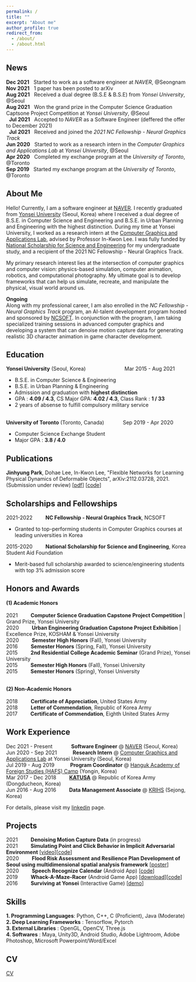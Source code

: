 ```yaml
---
permalink: /
title: ""
excerpt: "About me"
author_profile: true
redirect_from: 
  - /about/
  - /about.html
---
```


News
------
**Dec 2021** &nbsp; Started to work as a software engineer at _NAVER_, @Seongnam <br/>
**Nov 2021** &nbsp; 1 paper has been posted to arXiv <br/>
**Aug 2021** &nbsp; Received a dual degree (B.S.E & B.S.E) from _Yonsei University_, @Seoul <br/>
**Aug 2021** &nbsp; Won the grand prize in the Computer Science Graduation Captsone Project Competition at _Yonsei University_, @Seoul <br/>
&nbsp; **Jul 2021** &nbsp; Accepted to _NAVER_ as a Software Engineer (deffered the offer to December 2021) <br/>
&nbsp; **Jul 2021** &nbsp; Received and joined the _2021 NC Fellowship - Neural Graphics Track_ <br/>
**Jun 2020** &nbsp; Started to work as a research intern in the _Computer Graphics and Applications Lab_ at _Yonsei University_, @Seoul <br/>
**Apr 2020** &nbsp; Completed my exchange program at the _University of Toronto_, @Toronto <br/>
**Sep 2019** &nbsp; Started my exchange program at the _University of Toronto_, @Toronto <br/>

About Me
------
Hello! Currently, I am a software engineer at [NAVER](https://www.navercorp.com/en). I recently graduated from [Yonsei University](https://www.yonsei.ac.kr/en_sc/) (Seoul, Korea) where I received a dual degree of B.S.E. in Computer Science and Engineering and B.S.E. in Urban Planning and Engineering with the highest distinction. During my time at Yonsei University, I worked as a research intern at the [Computer Graphics and Applications Lab](http://cga.yonsei.ac.kr/), advised by Professor In-Kwon Lee. I was fully funded by [National Scholarship for Science and Engineering](https://www.kosaf.go.kr/eng/jsp/aid/aid02_01_01.jsp) for my undergraduate study, and a recipient of the 2021 NC Fellowship - Neural Graphics Track.

My primary research interest lies at the intersection of computer graphics and computer vision: physics-based simulation, computer animation, robotics, and computational photography. My ultimate goal is to develop frameworks that can help us simulate, recreate, and manipulate the physical, visual world around us.

**Ongoing**<br/>
Along with my professional career, I am also enrolled in the _NC Fellowship - Neural Graphics Track_ program, an AI-talent development program hosted and sponsored by [NCSOFT](https://kr.ncsoft.com/en/index.do). In conjunction with the program, I am taking specialized training sessions in advanced computer graphics and developing a system that can denoise motion capture data for generating realistic 3D character animation in game character development. <br/>

Education
------
**Yonsei University** (Seoul, Korea) &nbsp; &nbsp; &nbsp; &nbsp; &nbsp; &nbsp; &nbsp; &nbsp; &nbsp; &nbsp; &nbsp; &nbsp; &nbsp; Mar 2015 - Aug 2021 <br/>
- B.S.E. in Computer Science & Engineering <br/>
- B.S.E. in Urban Planning & Engineering <br/>
- Admission and graduation with **highest distinction** <br/>
-    GPA     : **4.09 / 4.3**, CS Major GPA: **4.02 / 4.3**, Class Rank : **1 / 33** <br/>
- 2 years of absense to fulfill compulsory military service <br/> <br/>

**University of Toronto** (Toronto, Canada) &nbsp; &nbsp; &nbsp; &nbsp; &nbsp; &nbsp; Sep 2019 - Apr 2020 <br/>
- Computer Science Exchange Student
- Major GPA  : **3.8 / 4.0** <br/>

Publications
------
**Jinhyung Park**, Dohae Lee, In-Kwon Lee, "Flexible Networks for Learning Physical Dynamics of Deformable Objects", arXiv:2112.03728, 2021. (Submission under review)
[[pdf](https://arxiv.org/pdf/2112.03728)] [[code](https://github.com/jinhyung-park-info/TP-Net)]

Scholarships and Fellowships
-----
2021-2022 &nbsp; &nbsp; &nbsp; &nbsp; **NC Fellowship - Neural Graphics Track**, NCSOFT <br/>
- Granted to top-performing students in Computer Graphics courses at leading universities in Korea <br/>

2015-2020 &nbsp; &nbsp; &nbsp; &nbsp; **National Scholarship for Science and Engineering**, Korea Student Aid Foundation <br/>
- Merit-based full scholarship awarded to science/engineering students with top 3% admission score <br/>

Honors and Awards
------
**(1) Academic Honors** <br/> <br/>
2021 &nbsp; &nbsp; &nbsp; &nbsp; **Computer Science Graduation Capstone Project Competition** | Grand Prize, Yonsei University <br/>
2020 &nbsp; &nbsp; &nbsp; &nbsp; **Urban Engineering Graduation Capstone Project Exhibition** | Excellence Prize, KOSHAM & Yonsei University <br/>
2020 &nbsp; &nbsp; &nbsp; &nbsp; **Semester High Honors** (Fall), Yonsei University <br/>
2016 &nbsp; &nbsp; &nbsp; &nbsp; **Semester Honors** (Spring, Fall), Yonsei University <br/>
2015 &nbsp; &nbsp; &nbsp; &nbsp; **2nd Residential College Academic Seminar** (Grand Prize), Yonsei University <br/> 
2015 &nbsp; &nbsp; &nbsp; &nbsp; **Semester High Honors** (Fall), Yonsei University <br/>
2015 &nbsp; &nbsp; &nbsp; &nbsp; **Semester Honors** (Spring), Yonsei University <br/> <br/>

**(2) Non-Academic Honors** <br/> <br/>
2018 &nbsp; &nbsp; &nbsp; &nbsp; **Certificate of Appreciation**, United States Army <br/>
2018 &nbsp; &nbsp; &nbsp; &nbsp; **Letter of Commendation**, Republic of Korea Army <br/>
2017 &nbsp; &nbsp; &nbsp; &nbsp; **Certificate of Commendation**, Eighth United States Army <br/>


Work Experience
------  
Dec 2021 - Present &nbsp; &nbsp; &nbsp; &nbsp; &nbsp; &nbsp; **Software Engineer** @ [NAVER](https://www.navercorp.com/en) (Seoul, Korea) <br/>
Jun 2020 - Sep 2021 &nbsp; &nbsp; &nbsp; &nbsp; &nbsp; **Research Intern** @ [Computer Graphics and Applications Lab](http://cga.yonsei.ac.kr/) at Yonsei University (Seoul, Korea) <br/>
Jul 2019 - Aug 2019 &nbsp; &nbsp; &nbsp; &nbsp; &nbsp; **Program Coordinator** @ [Hanguk Academy of Foreign Studies (HAFS) Camp](http://hafscamp.com/) (Yongin, Korea)  <br/>
Mar 2017 - Dec 2018 &nbsp; &nbsp; &nbsp; &nbsp; **[KATUSA](https://8tharmy.korea.army.mil/site/about/katusa-soldier-program.asp)** @ Republic of Korea Army (Dongducheon, Korea)  <br/>
Jun 2016 - Aug 2016 &nbsp; &nbsp; &nbsp; &nbsp; **Data Management Associate** @ [KRIHS](https://eng.krihs.re.kr/) (Sejong, Korea) <br/>

For details, please visit my [linkedin](https://www.linkedin.com/in/jinhyung-park/) page.

Projects
------
2021 &nbsp; &nbsp; &nbsp; &nbsp; **Denoising Motion Capture Data** (in progress) <br/>
2021 &nbsp; &nbsp; &nbsp; &nbsp; **Simulating Point and Click Behavior in Implicit Adversarial Environment** [[video](https://www.youtube.com/watch?v=DLQu1RDsS6w&t=143s)][[code](https://github.com/SWCapstoneProject/Adversarial_PointAndClick)] <br/>
2020 &nbsp; &nbsp; &nbsp; &nbsp; **Flood Risk Assessment and Resilience Plan Development of Seoul using multidimensional spatial analysis framework** [[poster](https://drive.google.com/file/d/1KetUWL6CXgrbpvTFPV2UvpDSR71rPk3y/view?usp=sharing)] <br/>
2020 &nbsp; &nbsp; &nbsp; &nbsp; **Speech Recognize Calendar** (Android App) [[code](https://github.com/jinhyung-park-info/SpeechRecognizeCalender)] <br/>
2019 &nbsp; &nbsp; &nbsp; &nbsp; **Whack-A-Maze-Racer** (Android Game App) [[download](https://play.google.com/store/apps/details?id=com.wamr.myapplication)][[code](https://github.com/jinhyung-park-info/Whack-A-Maze-Racer)] <br/>
2016 &nbsp; &nbsp; &nbsp; &nbsp; **Surviving at Yonsei** (Interactive Game) [[demo](https://www.youtube.com/watch?v=MNkkJPtQbtw)] <br/>

Skills
------
**1. Programming Languages**: Python, C++, C (Proficient), Java (Moderate) <br/>
**2. Deep Learning Frameworks** : Tensorflow, Pytorch <br/>
**3. External Libraries** : OpenGL, OpenCV, Three.js <br/>
**4. Softwares** : Maya, Unity3D, Android Studio, Adobe Lightroom, Adobe Photoshop, Microsoft Powerpoint/Word/Excel <br/>

CV
-----
[CV](https://github.com/jinhyung-park-info/jinhyung-park-info.github.io/raw/master/_pages/CV_Jinhyung_Park.pdf)
